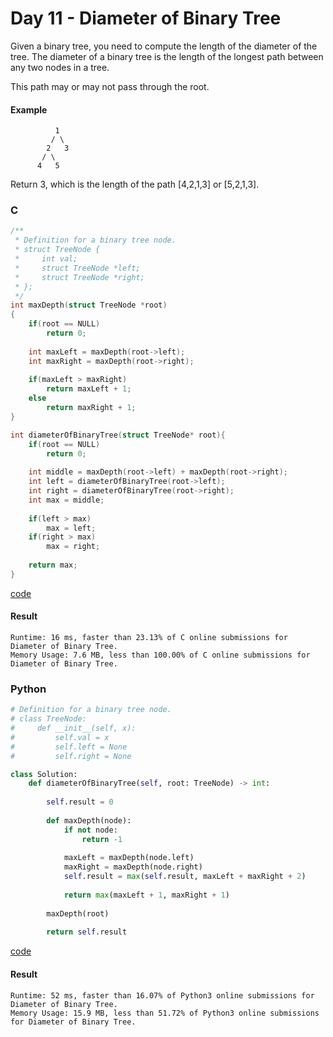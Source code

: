 # Day 11 - Diameter of Binary Tree
Given a binary tree, you need to compute the length of the diameter of the tree. The diameter of a binary tree is the length of the longest path between any two nodes in a tree. 

This path may or may not pass through the root.

#### Example
```
          1
         / \
        2   3
       / \     
      4   5
```
Return 3, which is the length of the path [4,2,1,3] or [5,2,1,3].

### C
```C
/**
 * Definition for a binary tree node.
 * struct TreeNode {
 *     int val;
 *     struct TreeNode *left;
 *     struct TreeNode *right;
 * };
 */
int maxDepth(struct TreeNode *root)
{
    if(root == NULL) 
        return 0;
    
    int maxLeft = maxDepth(root->left);
    int maxRight = maxDepth(root->right);
    
    if(maxLeft > maxRight)
        return maxLeft + 1;
    else
        return maxRight + 1;
}

int diameterOfBinaryTree(struct TreeNode* root){
    if(root == NULL)
        return 0;
    
    int middle = maxDepth(root->left) + maxDepth(root->right);
    int left = diameterOfBinaryTree(root->left);
    int right = diameterOfBinaryTree(root->right);
    int max = middle;
    
    if(left > max)
        max = left;
    if(right > max)
        max = right;
    
    return max;
}
```
[code](C/Diameter-of-Binary-Tree.c)

#### Result
```
Runtime: 16 ms, faster than 23.13% of C online submissions for Diameter of Binary Tree.
Memory Usage: 7.6 MB, less than 100.00% of C online submissions for Diameter of Binary Tree.
```

### Python
```python
# Definition for a binary tree node.
# class TreeNode:
#     def __init__(self, x):
#         self.val = x
#         self.left = None
#         self.right = None

class Solution:
    def diameterOfBinaryTree(self, root: TreeNode) -> int:
        
        self.result = 0
        
        def maxDepth(node):
            if not node:
                return -1
            
            maxLeft = maxDepth(node.left)
            maxRight = maxDepth(node.right)
            self.result = max(self.result, maxLeft + maxRight + 2)
            
            return max(maxLeft + 1, maxRight + 1)
        
        maxDepth(root)
        
        return self.result
```
[code](Python/Diameter-of-Binary-Tree.py)

#### Result
```
Runtime: 52 ms, faster than 16.07% of Python3 online submissions for Diameter of Binary Tree.
Memory Usage: 15.9 MB, less than 51.72% of Python3 online submissions for Diameter of Binary Tree.
```

